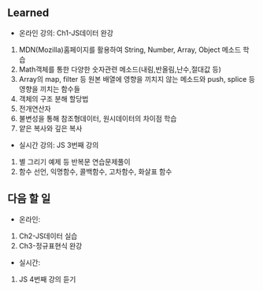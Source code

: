 ## Learned
- 온라인 강의: Ch1-JS데이터 완강
1. MDN(Mozilla)홈페이지를 활용하여 String, Number, Array, Object 메소드 학습
2. Math객체를 통한 다양한 숫자관련 메소드(내림,반올림,난수,절대값 등)
3. Array의 map, filter 등 원본 배열에 영향을 끼치지 않는 메소드와 push, splice 등 영향을 끼치는 함수들
4. 객체의 구조 분해 할당법
5. 전개연산자
6. 불변성을 통해 참조형데이터, 원시데이터의 차이점 학습
7. 얕은 복사와 깊은 복사
- 실시간 강의: JS 3번째 강의
1. 별 그리기 예제 등 반복문 연습문제풀이
2. 함수 선언, 익명함수, 콜백함수, 고차함수, 화살표 함수

## 다음 할 일
- 온라인: 
1. Ch2-JS데이터 실습
2. Ch3-정규표현식 완강
- 실시간: 
1. JS 4번째 강의 듣기
